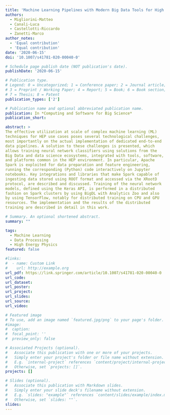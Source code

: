 ```yaml
---
title: 'Machine Learning Pipelines with Modern Big Data Tools for High Energy Physics'
authors:
  - Migliorini-Matteo
  - Canali-Luca
  - Castellotti-Riccardo
  - Zanetti-Marco
author_notes:
  - 'Equal contribution'
  - 'Equal contribution'
date: '2020-06-15'
doi: '10.1007/s41781-020-00040-0'

# Schedule page publish date (NOT publication's date).
publishDate: '2020-06-15'

# Publication type.
# Legend: 0 = Uncategorized; 1 = Conference paper; 2 = Journal article;
# 3 = Preprint / Working Paper; 4 = Report; 5 = Book; 6 = Book section;
# 7 = Thesis; 8 = Patent
publication_types: ['2']

# Publication name and optional abbreviated publication name.
publication: In *Computing and Software for Big Science*
publication_short: 

abstract: >
The effective utilization at scale of complex machine learning (ML)
techniques for HEP use cases poses several technological challenges,
most importantly on the actual implementation of dedicated end-to-end
data pipelines. A solution to these challenges is presented, which
allows training neural network classifiers using solutions from the
Big Data and data science ecosystems, integrated with tools, software,
and platforms common in the HEP environment. In particular, Apache
Spark is exploited for data preparation and feature engineering,
running the corresponding (Python) code interactively on Jupyter
notebooks. Key integrations and libraries that make Spark capable of
ingesting data stored using ROOT format and accessed via the XRootD
protocol, are described and discussed. Training of the neural network
models, defined using the Keras API, is performed in a distributed
fashion on Spark clusters by using BigDL with Analytics Zoo and also
by using TensorFlow, notably for distributed training on CPU and GPU
resources. The implementation and the results of the distributed
training are described in detail in this work.

# Summary. An optional shortened abstract.
summary: ""

tags:
  - Machine Learning
  - Data Processing
  - High Energy Physics
featured: false

#links:
#  - name: Custom Link
#    url: http://example.org
url_pdf: https://link.springer.com/article/10.1007/s41781-020-00040-0
url_code:
url_dataset:
url_poster: 
url_project:
url_slides:
url_source:
url_video:

# Featured image
# To use, add an image named `featured.jpg/png` to your page's folder.
#image:
#  caption:
#  focal_point: ''
#  preview_only: false

# Associated Projects (optional).
#   Associate this publication with one or more of your projects.
#   Simply enter your project's folder or file name without extension.
#   E.g. `internal-project` references `content/project/internal-project/index.md`.
#   Otherwise, set `projects: []`.
projects: []

# Slides (optional).
#   Associate this publication with Markdown slides.
#   Simply enter your slide deck's filename without extension.
#   E.g. `slides: "example"` references `content/slides/example/index.md`.
#   Otherwise, set `slides: ""`.
slides:
---
```



